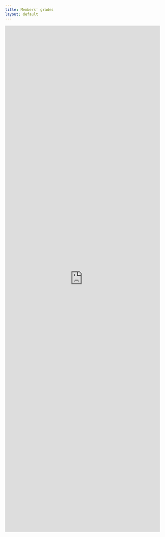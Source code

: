 ```yaml
---
title: Members' grades
layout: default
---
```


<iframe src="http://www.ecfgrading.org.uk/new/glist.php?Code=7152&Club=Streatham" 
	frameborder="0" width="100%" height="1650px">
</iframe>